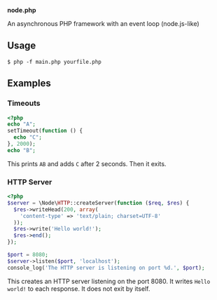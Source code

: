 **node.php**

An asynchronous PHP framework with an event loop (node.js-like)

## Usage

    $ php -f main.php yourfile.php

## Examples

### Timeouts

```php
<?php
echo "A";
setTimeout(function () {
  echo "C";
}, 2000);
echo "B";
```

This prints `AB` and adds `C` after 2 seconds. Then it exits.

### HTTP Server

```php
<?php
$server = \Node\HTTP::createServer(function ($req, $res) {
  $res->writeHead(200, array(
    'content-type' => 'text/plain; charset=UTF-8'
  ));
  $res->write('Hello world!');
  $res->end();
});

$port = 8080;
$server->listen($port, 'localhost');
console_log('The HTTP server is listening on port %d.', $port);
```

This creates an HTTP server listening on the port 8080. It writes `Hello world!` to each response. It does not exit by itself.
